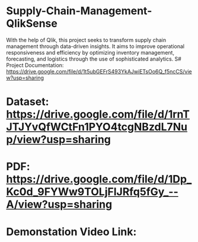 # Supply-Chain-Management-QlikSense
With the help of Qlik, this project seeks to transform supply chain management through data-driven insights. It aims to improve operational responsiveness and efficiency by optimizing inventory management, forecasting, and logistics through the use of sophisticated analytics.
S# Project Documentation: https://drive.google.com/file/d/1t5ubGEFrS493YkAJwiETsOo6Q_f5ncCS/view?usp=sharing
# Dataset: https://drive.google.com/file/d/1rnTJTJYvQfWCtFn1PYO4tcgNBzdL7Nup/view?usp=sharing
# PDF: https://drive.google.com/file/d/1Dp_Kc0d_9FYWw9TOLjFlJRfq5fGy_--A/view?usp=sharing
# Demonstation Video Link:
